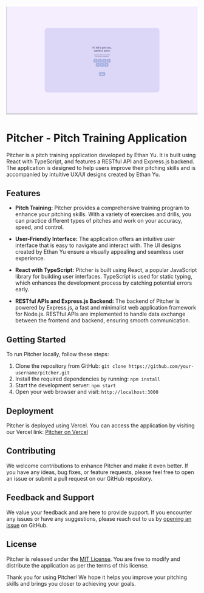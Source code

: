 # ![alt text](https://github.com/eykyu-dev/pitcher/blob/main/assets/dashboard-2.png?raw=true)
# Pitcher - Pitch Training Application

Pitcher is a pitch training application developed by Ethan Yu. It is built using React with TypeScript, and features a RESTful API and Express.js backend. The application is designed to help users improve their pitching skills and is accompanied by intuitive UX/UI designs created by Ethan Yu.

## Features

- **Pitch Training:** Pitcher provides a comprehensive training program to enhance your pitching skills. With a variety of exercises and drills, you can practice different types of pitches and work on your accuracy, speed, and control.

- **User-Friendly Interface:** The application offers an intuitive user interface that is easy to navigate and interact with. The UI designs created by Ethan Yu ensure a visually appealing and seamless user experience.

- **React with TypeScript:** Pitcher is built using React, a popular JavaScript library for building user interfaces. TypeScript is used for static typing, which enhances the development process by catching potential errors early.

- **RESTful APIs and Express.js Backend:** The backend of Pitcher is powered by Express.js, a fast and minimalist web application framework for Node.js. RESTful APIs are implemented to handle data exchange between the frontend and backend, ensuring smooth communication.

## Getting Started

To run Pitcher locally, follow these steps:

1. Clone the repository from GitHub: `git clone https://github.com/your-username/pitcher.git`
2. Install the required dependencies by running: `npm install`
3. Start the development server: `npm start`
4. Open your web browser and visit: `http://localhost:3000`

## Deployment

Pitcher is deployed using Vercel. You can access the application by visiting our Vercel link: [Pitcher on Vercel](https://pitcher-inky.vercel.app/)

## Contributing

We welcome contributions to enhance Pitcher and make it even better. If you have any ideas, bug fixes, or feature requests, please feel free to open an issue or submit a pull request on our GitHub repository.

## Feedback and Support

We value your feedback and are here to provide support. If you encounter any issues or have any suggestions, please reach out to us by [opening an issue](https://github.com/your-username/pitcher/issues) on GitHub.

## License

Pitcher is released under the [MIT License](https://opensource.org/licenses/MIT). You are free to modify and distribute the application as per the terms of this license.

Thank you for using Pitcher! We hope it helps you improve your pitching skills and brings you closer to achieving your goals.
